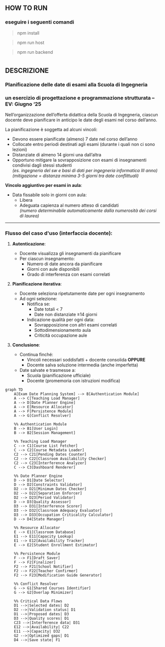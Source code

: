 ## HOW TO RUN
### eseguire i seguenti comandi
> npm install

> npm run host

> npm run backend

#

## DESCRIZIONE

### Planificazione delle date di esami alla Scuola di Ingegneria
### un esercizio di progettazione e programmazione strutturata – EV: Giugno ‘25

Nell’organizzazione dell’offerta didattica della Scuola di Ingegneria, ciascun docente deve pianificare in anticipo le date degli esami nel corso dell’anno.

La pianificazione è soggetta ad alcuni vincoli:

- Devono essere pianificate (almeno) 7 date nel corso dell’anno
- Collocate entro periodi destinati agli esami (durante i quali non ci sono lezioni)
- Distanziate di almeno 14 giorni una dall’altra
- Opportuno mitigare la sovrapposizione con esami di insegnamenti condivisi dagli stessi studenti  
  *(es. ingegneria del sw e basi di dati per ingegneria informatica III anno)*  
  *(mitigazione = distanza minima 3-5 giorni tra date conflittuali)*

**Vincolo aggiuntivo per esami in aula**:
- Data fissabile solo in giorni con aula:
  - Libera
  - Adeguata capienza al numero atteso di candidati  
  *(numero determinabile automaticamente dalla numerosità dei corsi di laurea)*

---

### Flusso del caso d'uso (interfaccia docente):
1. **Autenticazione**: 
   - Docente visualizza gli insegnamenti da pianificare
   - Per ciascun insegnamento:
     - Numero di date ancora da pianificare
     - Giorni con aule disponibili
     - Grado di interferenza con esami correlati

2. **Pianificazione iterativa**:
   - Docente seleziona ripetutamente date per ogni insegnamento
   - Ad ogni selezione:
     - Notifica se:
       - Date totali < 7 
       - Date non distanziate ≥14 giorni
     - Indicazione qualità per ogni data:
       - Sovrapposizione con altri esami correlati
       - Sottodimensionamento aula
       - Criticità occupazione aule

3. **Conclusione**:
   - Continua finché:
     - Vincoli necessari soddisfatti + docente consolida **OPPURE**
     - Docente salva soluzione intermedia (anche imperfetta)
   - Date salvate e trasmesse a:
     - Scuola (pianificazione ufficiale)
     - Docente (promemoria con istruzioni modifica)

```mermaid
graph TD
    A[Exam Date Planning System] --> B[Authentication Module]
    A --> C[Teaching Load Manager]
    A --> D[Date Planner Engine]
    A --> E[Resource Allocator]
    A --> F[Persistence Module]
    A --> G[Conflict Resolver]
    
    %% Authentication Module
    B --> B1[User Login]
    B --> B2[Session Management]
    
    %% Teaching Load Manager
    C --> C1[Course List Fetcher]
    C --> C2[Course Metadata Loader]
    C2 --> C21[Pending Dates Counter]
    C2 --> C22[Classroom Availability Checker]
    C2 --> C23[Interference Analyzer]
    C --> C3[Dashboard Renderer]
    
    %% Date Planner Engine
    D --> D1[Date Selector]
    D --> D2[Constraints Validator]
    D2 --> D21[Minimum Dates Checker]
    D2 --> D22[Separation Enforcer]
    D2 --> D23[Period Validator]
    D --> D3[Quality Assessor]
    D3 --> D31[Interference Scorer]
    D3 --> D32[Classroom Adequacy Evaluator]
    D3 --> D33[Occupation Criticality Calculator]
    D --> D4[State Manager]
    
    %% Resource Allocator
    E --> E1[Classroom Database]
    E1 --> E11[Capacity Lookup]
    E1 --> E12[Availability Tracker]
    E --> E2[Student Enrollment Estimator]
    
    %% Persistence Module
    F --> F1[Draft Saver]
    F --> F2[Finalizer]
    F2 --> F21[School Notifier]
    F2 --> F22[Teacher Confirmer]
    F2 --> F23[Modification Guide Generator]
    
    %% Conflict Resolver
    G --> G1[Shared Courses Identifier]
    G --> G2[Overlap Minimizer]
    
    %% Critical Data Flows
    D1 -->|Selected dates| D2
    D2 -->|Validation status| D1
    D1 -->|Proposed dates| D3
    D3 -->|Quality scores| D1
    C23 -->|Interference data| D31
    E12 -->|Availability| C22
    E11 -->|Capacity| D32
    G2 -->|Optimized gaps| D1
    D4 -->|Save state| F1
```
